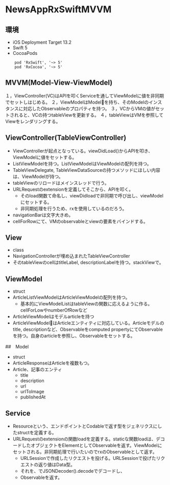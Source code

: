 # NewsAppRxSwiftMVVM

## 環境

- iOS Deployment Target 13.2
- Swift 5
- CocoaPods
```
    pod 'RxSwift', '~> 5'
    pod 'RxCocoa', '~> 5'
```

## MVVM(Model-View-ViewModel)

１，ViewController(VC)はAPIを叩くServiceを通してViewModelに値を非同期でセットしはじめる。
２，ViewModelはModelを持ち、そのModelのインスタンスに対応したObservableのプロパティを持つ。
３，VCからVMの値がセットされると、VCの持つtableViewを更新する。
４，tableViewはVMを参照してViewをレンダリングする。

## ViewController(TableViewController)

- ViewControllerが起点となっている。viewDidLoad()からAPIを叩き、ViewModelに値をセットする。
- ListViewModelを持つ。ListViewModelはViewModelの配列を持つ。
- TableViewDelegate, TableViewDataSourceの持つメソッドにほしい内容は、ViewModelが持つ。
- tableViewのリロードはメインスレッドで行う。
- URLRequestのextensionを定義してそこから、APIを叩く。
  - そのload関数て命名し、viewDidloadで非同期で呼び出し、viewModelにセットする。
  - 非同期処理を行うため、rxを使用しているのだろう。
- navigationBarは文字大きめ。
- cellForRowにて、VMのobservableとviewの要素をバインドする。

## View

- class
- NavigationControllerが埋め込まれたTableViewController
- そのtableViewのcellはtitleLabel, descriptionLabelを持つ。stackViewで。

## ViewModel

- struct
- ArticleListViewModelはArticleViewModelの配列を持つ。
  - 基本的にViewModelListはtableViewの関数に応えるように作る。cellForLowやnumberOfRowなど
- ArticleViewModelはモデルarticleを持つ
- ArticleViewModelはArticleエンティティに対応している。Articleモデルのtitle, descriptionなど、Observable<String>をcomputed propertyにてObservableを持つ。自身のarticleを参照し、Observableをセットする。

##　Model

- struct
- ArticleResponseはArticleを複数もつ。
- Article、記事のエンティ
    - title
    - description
    - url
    - urlToImage
    - publishedAt

## Service

- Resourceという、エンドポイントとCodableで返す型をジェネリクスにしたstructを定義する。
- URLRequestのextensionの関数loadを定義する。staticな関数loadは、デコードしたオブジェクトをElementとしてObservableを返す。ViewModelにセットされる。非同期処理で行いたいのでrxのObservableとして返す。
  - URLSessionで作成したリクエストを投げる。URLSessionで投げたリクエストの返り値はData型。
  - それを、でJSONDecoder().decodeでデコードし、
  - Observableを返す。
